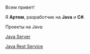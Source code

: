 Всем привет!

Я <b>Артем</b>, разработчик на <b>Java</b> и <b>C#</b>.

Проекты на Java:

<a href="https://github.com/Artem1524/Java_Server">Java Server</a>

<a href="https://github.com/Artem1524/Java_Rest_Service">Java Rest Service</a>
